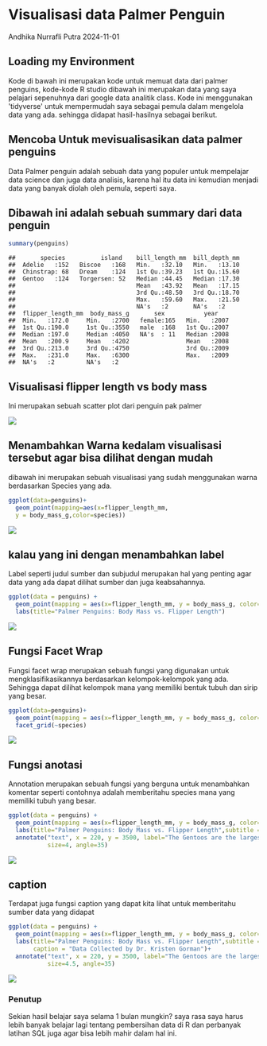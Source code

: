 Visualisasi data Palmer Penguin
================
Andhika Nurrafli Putra
2024-11-01

## Loading my Environment

Kode di bawah ini merupakan kode untuk memuat data dari palmer penguins, kode-kode R studio dibawah ini merupakan data yang saya pelajari sepenuhnya dari google data analitik class. 
Kode ini menggunakan 'tidyverse' untuk mempermudah saya sebagai pemula dalam mengelola data yang ada. sehingga didapat hasil-hasilnya sebagai berikut.

## Mencoba Untuk mevisualisasikan data palmer penguins

Data Palmer penguin adalah sebuah data yang populer untuk mempelajar
data science dan juga data analisis, karena hal itu data ini kemudian
menjadi data yang banyak diolah oleh pemula, seperti saya.

## Dibawah ini adalah sebuah summary dari data penguin

``` r
summary(penguins)
```

    ##       species          island    bill_length_mm  bill_depth_mm  
    ##  Adelie   :152   Biscoe   :168   Min.   :32.10   Min.   :13.10  
    ##  Chinstrap: 68   Dream    :124   1st Qu.:39.23   1st Qu.:15.60  
    ##  Gentoo   :124   Torgersen: 52   Median :44.45   Median :17.30  
    ##                                  Mean   :43.92   Mean   :17.15  
    ##                                  3rd Qu.:48.50   3rd Qu.:18.70  
    ##                                  Max.   :59.60   Max.   :21.50  
    ##                                  NA's   :2       NA's   :2      
    ##  flipper_length_mm  body_mass_g       sex           year     
    ##  Min.   :172.0     Min.   :2700   female:165   Min.   :2007  
    ##  1st Qu.:190.0     1st Qu.:3550   male  :168   1st Qu.:2007  
    ##  Median :197.0     Median :4050   NA's  : 11   Median :2008  
    ##  Mean   :200.9     Mean   :4202                Mean   :2008  
    ##  3rd Qu.:213.0     3rd Qu.:4750                3rd Qu.:2009  
    ##  Max.   :231.0     Max.   :6300                Max.   :2009  
    ##  NA's   :2         NA's   :2

## Visualisasi flipper length vs body mass

Ini merupakan sebuah scatter plot dari penguin pak palmer

![](R-markdown-2_files/figure-gfm/visualisasi-1.png)<!-- -->

## Menambahkan Warna kedalam visualisasi tersebut agar bisa dilihat dengan mudah

dibawah ini merupakan sebuah visualisasi yang sudah menggunakan warna
berdasarkan Species yang ada.

``` r
ggplot(data=penguins)+
  geom_point(mapping=aes(x=flipper_length_mm, 
  y = body_mass_g,color=species))
```

![](R-markdown-2_files/figure-gfm/visualisasi%20+%20warna-1.png)<!-- -->

## kalau yang ini dengan menambahkan label

Label seperti judul sumber dan subjudul merupakan hal yang penting agar
data yang ada dapat dilihat sumber dan juga keabsahannya.

``` r
ggplot(data = penguins) +
  geom_point(mapping = aes(x=flipper_length_mm, y = body_mass_g, color=species))+
  labs(title="Palmer Penguins: Body Mass vs. Flipper Length")
```

![](R-markdown-2_files/figure-gfm/unnamed-chunk-1-1.png)<!-- -->

## Fungsi Facet Wrap

Fungsi facet wrap merupakan sebuah fungsi yang digunakan untuk
mengklasifikasikannya berdasarkan kelompok-kelompok yang ada. Sehingga
dapat dilihat kelompok mana yang memiliki bentuk tubuh dan sirip yang
besar.

``` r
ggplot(data=penguins)+
  geom_point(mapping = aes(x=flipper_length_mm, y = body_mass_g, color=species))+
  facet_grid(~species)
```

![](R-markdown-2_files/figure-gfm/unnamed-chunk-2-1.png)<!-- -->

## Fungsi anotasi

Annotation merupakan sebuah fungsi yang berguna untuk menambahkan
komentar seperti contohnya adalah memberitahu species mana yang memiliki
tubuh yang besar.

``` r
ggplot(data = penguins) +
  geom_point(mapping = aes(x=flipper_length_mm, y = body_mass_g, color=species))+
  labs(title="Palmer Penguins: Body Mass vs. Flipper Length",subtitle = "Sample of Three Penguins Species")+
  annotate("text", x = 220, y = 3500, label="The Gentoos are the largest",color="Purple", fontface="bold",
           size=4, angle=35)
```

![](R-markdown-2_files/figure-gfm/unnamed-chunk-3-1.png)<!-- -->

## caption

Terdapat juga fungsi caption yang dapat kita lihat untuk memberitahu
sumber data yang didapat

``` r
ggplot(data = penguins) +
  geom_point(mapping = aes(x=flipper_length_mm, y = body_mass_g, color=species))+
  labs(title="Palmer Penguins: Body Mass vs. Flipper Length",subtitle = "Sample of Three Penguins Species",
       caption = "Data Collected by Dr. Kristen Gorman")+
  annotate("text", x = 220, y = 3500, label="The Gentoos are the largest",color="Purple", fontface="bold",
           size=4.5, angle=35)
```

![](R-markdown-2_files/figure-gfm/unnamed-chunk-4-1.png)<!-- -->

### Penutup

Sekian hasil belajar saya selama 1 bulan mungkin? saya rasa saya harus
lebih banyak belajar lagi tentang pembersihan data di R dan perbanyak
latihan SQL juga agar bisa lebih mahir dalam hal ini.
